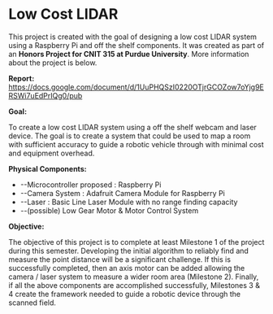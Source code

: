 # Low Cost LIDAR

This project is created with the goal of designing a low cost LIDAR system using a Raspberry Pi and off the shelf components.  It was created as part of an **Honors Project for CNIT 315 at Purdue University**.  More information about the project is below.

**Report:**
https://docs.google.com/document/d/1UuPHQSzI0220OTjrGCOZow7oYjg9ERSWi7uEdPrIQg0/pub


**Goal:**

To create a low cost LIDAR system using a off the shelf webcam and laser device. The goal is to create a system that could be used to map a room with sufficient accuracy to guide a robotic vehicle through with minimal cost and equipment overhead.


**Physical Components:**

- --Microcontroller proposed : Raspberry Pi
- --Camera System : Adafruit Camera Module for Raspberry Pi
- --Laser : Basic Line Laser Module with no range finding capacity
- --(possible) Low Gear Motor & Motor Control System


**Objective:**

The objective of this project is to complete at least Milestone 1 of the project during this semester. Developing the initial algorithm to reliably find and measure the point distance will be a significant challenge. If this is successfully completed, then an axis motor can be added allowing the camera / laser system to measure a wider room area (Milestone 2). Finally, if all the above components are accomplished successfully, Milestones 3 & 4 create the framework needed to guide a robotic device through the scanned field.
